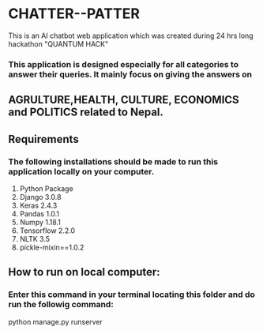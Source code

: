 # CHATTER--PATTER
This is an AI chatbot web application which was created during 24 hrs long hackathon "QUANTUM HACK"
 
### This  application is designed especially for all categories to answer their queries. It mainly focus on giving the answers on 
## AGRULTURE,HEALTH, CULTURE, ECONOMICS and POLITICS related to Nepal.

## Requirements

### The following installations should be made to run this application locally on your computer.
1) Python Package
2) Django 3.0.8
3) Keras 2.4.3
4) Pandas 1.0.1
5) Numpy 1.18.1
6) Tensorflow 2.2.0
7) NLTK 3.5
8) pickle-mixin==1.0.2


## How to run on local computer:
### Enter this command in your terminal locating this folder and do run the followig command:
python manage.py runserver
